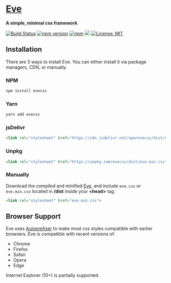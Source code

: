 # [Eve](http://evecss.io)

**A simple, minimal css framework**

[![Build Status](https://travis-ci.org/kanbanize/eve.svg?branch=master&style=flat-square)](https://travis-ci.org/kanbanize/eve)
[![npm version](https://img.shields.io/npm/v/evecss.svg)](https://www.npmjs.com/package/evecss)
[![npm](https://img.shields.io/npm/dm/evecss.svg)](https://www.npmjs.com/package/evecss)
[![](https://data.jsdelivr.com/v1/package/npm/evecss/badge)](https://www.jsdelivr.com/package/npm/evecss)
[![License: MIT](https://img.shields.io/badge/License-MIT-yellow.svg)](https://opensource.org/licenses/MIT)

## Installation

There are 3 ways to install Eve. You can either install it via package managers, CDN, or manually.

### NPM

```sh
npm install evecss
```

### Yarn

```sh
yarn add evecss
```

### jsDelivr

```html
<link rel="stylesheet" href="https://cdn.jsdelivr.net/npm/evecss/dist/eve.min.css">
```

### Unpkg

```html
<link rel="stylesheet" href="https://unpkg.com/evecss/dist/eve.min.css">
```

### Manually

Download the compiled and minified [Eve](https://github.com/kanbanize/eve/releases), and include `eve.css` or `eve.min.css` located in **/dist** inside your **&lt;head&gt;** tag.

```html
<link rel="stylesheet" href="eve.min.css">
```

## Browser Support

Eve uses [Autoprefixer](https://github.com/postcss/autoprefixer) to make most css styles compatible with earlier browsers. Eve is compatible with recent versions of:

- Chrome
- Firefox
- Safari
- Opera
- Edge

Internet Explorer (10+) is partially supported.
